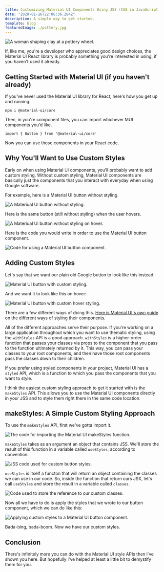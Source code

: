 ```yaml
---
title: Customizing Material UI Components Using JSS (CSS in JavaScript)
date: "2020-01-16T22:08:36.284Z"
description: A simple way to get started.
template: blog
featuredImage: ./pottery.jpg
---
```


![A woman shaping clay at a pottery wheel.](./pottery.jpg)

If, like me, you're a developer who appreciates good design choices, the Material UI React library is probably something you're interested in using, if you haven't used it already.

## Getting Started with Material UI (if you haven't already)

If you've never used the Material UI library for React, here's how you get up and running.

`npm i @material-ui/core`

Then, in you're component files, you can import whichever MUI components you'd like.

`import { Button } from '@material-ui/core'`

Now you can use those components in your React code.

## Why You'll Want to Use Custom Styles

Early on when using Material UI components, you'll probably want to add custom styling. Without custom styling, Material UI components are basically just the components that you interact with everyday when using Google software.

For example, here is a Material UI button without styling.

![A Materiual UI button without styling.](./button1.png)

Here is the same button (still without styling) when the user hovers.

![A Materiual UI button without styling on hover.](./button4.png)

Here is the code you would write in order to use the Material UI button component.

![Code for using a Material UI button component.](./mui1.png)

## Adding Custom Styles

Let's say that we want our plain old Google button to look like this instead:

![Material UI button with custom styling.](./button2.png)

And we want it to look like this on hover:

![Material UI button with custom hover styling.](./button3.png)

There are a few different ways of doing this. [Here is Material UI's own guide](https://material-ui.com/styles/basics/) on the different ways of styling their components.

All of the different approaches serve their purpose. If you're working on a large application throughout which you want to use thematic styling, using the `withStyles` API is a good approach. `withStyles` is a higher-order function that passes your classes via props to the component that you pass to the function ultimately returned by it. This way, you can pass your classes to your root components, and then have those root components pass the classes down to their children. 

If you prefer using styled components in your project, Material UI has a `styled` API, which is a function to which you pass the components that you want to style.

I think the easiest custom styling approach to get it started with is the `makeStyles` API. This allows you to use the Material UI components directly in your JSS and to style them right there in the same code location. 

## makeStyles: A Simple Custom Styling Approach

To use the `makeStyles` API, first we've gotta import it.

![The code for importing the Material UI makeStyles function.](./mui2.png)

`makeStyles` takes as an argument an object that contains JSS. We'll store the result of this function in a variable called `useStyles`, according to convention.

![JSS code used for custom button styles.](./mui3.png)

`useStyles` is itself a functon that will return an object containing the classes we can use in our code. So, inside the function that return ours JSX, let's call `useStyles` and store the result in a variable called `classes`.

![Code used to store the reference to our custom classes.](./mui4.png)

Now all we have to do is apply the styles that we wrote to our button component, which we can do like this:

![Applying custom styles to a Material UI button component.](./mui5.png)

Bada-bing, bada-boom. Now we have our custom styles.

## Conclusion

There's infinitely more you can do with the Material UI style APIs then I've shown you here. But hopefully I've helped at least a little bit to demystify them for you.